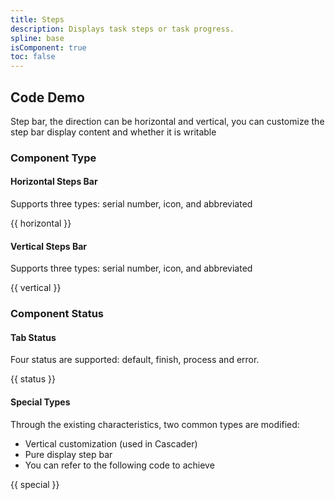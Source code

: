```yaml
---
title: Steps
description: Displays task steps or task progress.
spline: base
isComponent: true
toc: false
---
```


## Code Demo

Step bar, the direction can be horizontal and vertical, you can customize the step bar display content and whether it is writable

### Component Type

#### Horizontal Steps Bar

Supports three types: serial number, icon, and abbreviated

{{ horizontal }}


#### Vertical Steps Bar

Supports three types: serial number, icon, and abbreviated

{{ vertical }}

### Component Status

#### Tab Status

Four status are supported: default, finish, process and error.

{{ status }}


#### Special Types

Through the existing characteristics, two common types are modified:

- Vertical customization (used in Cascader)
- Pure display step bar
- You can refer to the following code to achieve

{{ special }}
